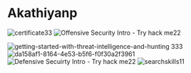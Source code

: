 ﻿# Akathiyanp
![certificate33](https://github.com/user-attachments/assets/a39582c0-16e4-4a8f-9006-1fcb63f9ee4d)    ![Offensive Security Intro - Try hack me22](https://github.com/user-attachments/assets/c11a96b0-329c-40f3-80e2-61bdbc1d905a)   
         
![getting-started-with-threat-intelligence-and-hunting 333](https://github.com/user-attachments/assets/502d4540-4af6-4352-afa7-c0c78ce4f253)           ![da158af1-8164-4e53-b5f6-f0f30a2f3961](https://github.com/user-attachments/assets/096f9fc7-c198-4c5c-960d-b71c8b957308)         
  ![Defensive Secuirty Intro - Try hack me22](https://github.com/user-attachments/assets/2bbaa5d1-af34-4887-9f3e-69755b12e87b)
![searchskills11](https://github.com/user-attachments/assets/4bb9c34f-2e31-410a-b583-58ce4008c443)
